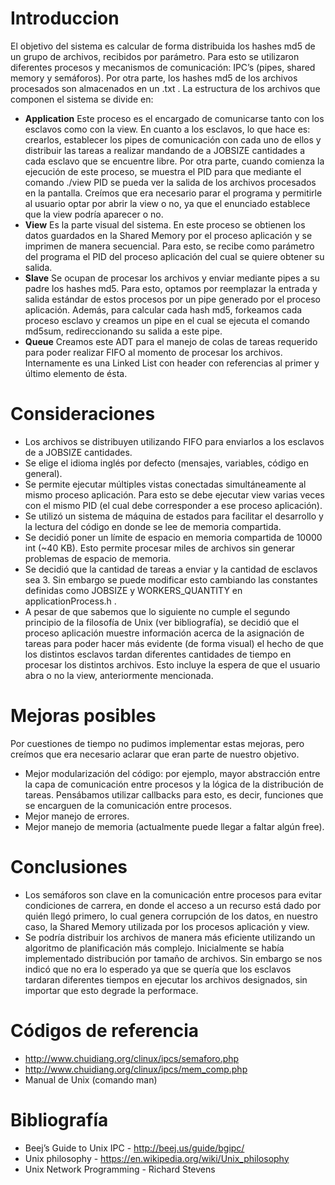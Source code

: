 # Introduccion
El objetivo del sistema es calcular de forma distribuida los hashes md5 de un grupo de archivos, recibidos por parámetro. Para esto se utilizaron diferentes procesos y mecanismos de comunicación: IPC’s (pipes, shared memory y semáforos). Por otra parte, los hashes md5 de los archivos procesados son almacenados en un .txt .
La estructura de los archivos que componen el sistema se divide en:
- **Application**
Este proceso es el encargado de comunicarse tanto con los esclavos como con la view. En cuanto a los esclavos, lo que hace es: crearlos, establecer los pipes de comunicación con cada uno de ellos y distribuir las tareas a realizar mandando de a JOBSIZE cantidades a cada esclavo que se encuentre libre. Por otra parte, cuando comienza la ejecución de este proceso, se muestra el PID para que mediante el comando ./view PID se pueda ver la salida de los archivos procesados en la pantalla. Creímos que era necesario parar el programa y permitirle al usuario optar por abrir la view o no, ya que el enunciado establece que la view podría aparecer o no.
- **View**
Es la parte visual del sistema. En este proceso se obtienen los datos guardados en la Shared Memory por el proceso aplicación y se imprimen de manera secuencial. Para esto, se recibe como parámetro del programa el PID del proceso aplicación del cual se quiere obtener su salida.
- **Slave**
Se ocupan de procesar los archivos y enviar mediante pipes a su padre los hashes md5. Para esto, optamos por reemplazar la entrada y salida estándar de estos procesos por un pipe generado por el proceso aplicación. Además, para calcular cada hash md5, forkeamos cada proceso esclavo y creamos un pipe en el cual se ejecuta el comando md5sum, redireccionando su salida a este pipe.
- **Queue**
Creamos este ADT para el manejo de colas de tareas requerido para poder realizar FIFO al momento de procesar los archivos. Internamente es una Linked List con header con referencias al primer y último elemento de ésta.

# Consideraciones
- Los archivos se distribuyen utilizando FIFO para enviarlos a los esclavos de a JOBSIZE cantidades.
- Se elige el idioma inglés por defecto (mensajes, variables, código en general).
- Se permite ejecutar múltiples vistas conectadas simultáneamente al mismo proceso aplicación. Para esto se debe ejecutar view varias veces con el mismo PID (el cual debe corresponder a ese proceso aplicación).
- Se utilizó un sistema de máquina de estados para facilitar el desarrollo y la lectura del código en donde se lee de memoria compartida.
- Se decidió poner un límite de espacio en memoria compartida de 10000 int (~40 KB). Esto permite procesar miles de archivos sin generar problemas de espacio de memoria.
- Se decidió que la cantidad de tareas a enviar y la cantidad de esclavos sea 3. Sin embargo se puede modificar esto cambiando las constantes definidas como JOBSIZE y WORKERS_QUANTITY en applicationProcess.h .
- A pesar de que sabemos que lo siguiente no cumple el segundo principio de la filosofía de Unix (ver bibliografía), se decidió que el proceso aplicación muestre información acerca de la asignación de tareas para poder hacer más evidente (de forma visual) el hecho de que los distintos esclavos tardan diferentes cantidades de tiempo en procesar los distintos archivos. Esto incluye la espera de que el usuario abra o no la view, anteriormente mencionada.

# Mejoras posibles
Por cuestiones de tiempo no pudimos implementar estas mejoras, pero creímos que era necesario aclarar que eran parte de nuestro objetivo.
- Mejor modularización del código: por ejemplo, mayor abstracción entre la capa de comunicación entre procesos y la lógica de la distribución de tareas. Pensábamos utilizar callbacks para esto, es decir, funciones que se encarguen de la comunicación entre procesos.
- Mejor manejo de errores.
- Mejor manejo de memoria (actualmente puede llegar a faltar algún free).

# Conclusiones
- Los semáforos son clave en la comunicación entre procesos para evitar condiciones de carrera, en donde el acceso a un recurso está dado por quién llegó primero, lo cual genera corrupción de los datos, en nuestro caso, la Shared Memory utilizada por los procesos aplicación y view.
- Se podría distribuir los archivos de manera más eficiente utilizando un algoritmo de planificación más complejo. Inicialmente se había implementado distribución por tamaño de archivos. Sin embargo se nos indicó que no era lo esperado ya que se quería que los esclavos tardaran diferentes tiempos en ejecutar los archivos designados, sin importar que esto degrade la performace.

# Códigos de referencia
- http://www.chuidiang.org/clinux/ipcs/semaforo.php
- http://www.chuidiang.org/clinux/ipcs/mem_comp.php
- Manual de Unix (comando man)

# Bibliografía
- Beej’s Guide to Unix IPC - http://beej.us/guide/bgipc/
- Unix philosophy - https://en.wikipedia.org/wiki/Unix_philosophy
- Unix Network Programming - Richard Stevens
